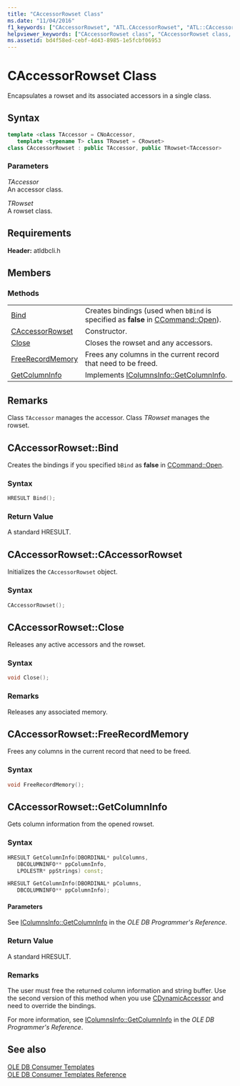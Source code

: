 ```yaml
---
title: "CAccessorRowset Class"
ms.date: "11/04/2016"
f1_keywords: ["CAccessorRowset", "ATL.CAccessorRowset", "ATL::CAccessorRowset", "CAccessorRowset.Bind", "CAccessorRowset::Bind", "CAccessorRowset::CAccessorRowset", "CAccessorRowset.CAccessorRowset", "CAccessorRowset", "ATL.CAccessorRowset.CAccessorRowset", "ATL::CAccessorRowset::CAccessorRowset", "CAccessorRowset.Close", "CAccessorRowset::Close", "CAccessorRowset::FreeRecordMemory", "CAccessorRowset.FreeRecordMemory", "FreeRecordMemory", "GetColumnInfo", "CAccessorRowset.GetColumnInfo", "CAccessorRowset::GetColumnInfo"]
helpviewer_keywords: ["CAccessorRowset class", "CAccessorRowset class, methods", "CAccessorRowset class, members", "Bind method", "CAccessorRowset class, constructor", "Close method", "FreeRecordMemory method", "GetColumnInfo method"]
ms.assetid: bd4f58ed-cebf-4d43-8985-1e5fcbf06953
---
```

# CAccessorRowset Class

Encapsulates a rowset and its associated accessors in a single class.

## Syntax

```cpp
template <class TAccessor = CNoAccessor,
   template <typename T> class TRowset = CRowset>
class CAccessorRowset : public TAccessor, public TRowset<TAccessor>
```

### Parameters

*TAccessor*<br/>
An accessor class.

*TRowset*<br/>
A rowset class.

## Requirements

**Header:** atldbcli.h

## Members

### Methods

|||
|-|-|
|[Bind](#bind)|Creates bindings (used when `bBind` is specified as **false** in [CCommand::Open](../../data/oledb/ccommand-open.md)).|
|[CAccessorRowset](#caccessorrowset)|Constructor.|
|[Close](#close)|Closes the rowset and any accessors.|
|[FreeRecordMemory](#freerecordmemory)|Frees any columns in the current record that need to be freed.|
|[GetColumnInfo](#getcolumninfo)|Implements [IColumnsInfo::GetColumnInfo](/previous-versions/windows/desktop/ms722704\(v=vs.85\)).|

## Remarks

Class `TAccessor` manages the accessor. Class *TRowset* manages the rowset.

## <a name="bind"></a> CAccessorRowset::Bind

Creates the bindings if you specified `bBind` as **false** in [CCommand::Open](../../data/oledb/ccommand-open.md).

### Syntax

```cpp
HRESULT Bind();
```

### Return Value

A standard HRESULT.

## <a name="caccessorrowset"></a> CAccessorRowset::CAccessorRowset

Initializes the `CAccessorRowset` object.

### Syntax

```cpp
CAccessorRowset();
```

## <a name="close"></a> CAccessorRowset::Close

Releases any active accessors and the rowset.

### Syntax

```cpp
void Close();
```

### Remarks

Releases any associated memory.

## <a name="freerecordmemory"></a> CAccessorRowset::FreeRecordMemory

Frees any columns in the current record that need to be freed.

### Syntax

```cpp
void FreeRecordMemory();
```

## <a name="getcolumninfo"></a> CAccessorRowset::GetColumnInfo

Gets column information from the opened rowset.

### Syntax

```cpp
HRESULT GetColumnInfo(DBORDINAL* pulColumns,
   DBCOLUMNINFO** ppColumnInfo,
   LPOLESTR* ppStrings) const;

HRESULT GetColumnInfo(DBORDINAL* pColumns,
   DBCOLUMNINFO** ppColumnInfo);
```

#### Parameters

See [IColumnsInfo::GetColumnInfo](/previous-versions/windows/desktop/ms722704\(v=vs.85\)) in the *OLE DB Programmer's Reference*.

### Return Value

A standard HRESULT.

### Remarks

The user must free the returned column information and string buffer. Use the second version of this method when you use [CDynamicAccessor](../../data/oledb/cdynamicaccessor-class.md) and need to override the bindings.

For more information, see [IColumnsInfo::GetColumnInfo](/previous-versions/windows/desktop/ms722704\(v=vs.85\)) in the *OLE DB Programmer's Reference*.

## See also

[OLE DB Consumer Templates](../../data/oledb/ole-db-consumer-templates-cpp.md)<br/>
[OLE DB Consumer Templates Reference](../../data/oledb/ole-db-consumer-templates-reference.md)
